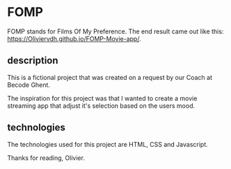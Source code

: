 

# FOMP

FOMP stands for Films Of My Preference. The end result came out like this: https://Oliviervdh.github.io/FOMP-Movie-app/.

## description

This is a fictional project that was created on a request by our Coach at Becode Ghent.

The inspiration for this project was that I wanted to create a movie streaming app that adjust it's selection based on the users mood.

## technologies

The technologies used for this project are HTML, CSS and Javascript.


Thanks for reading, Olivier. 

